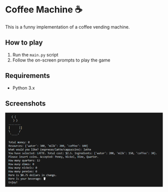 # Coffee Machine ☕

This is a funny implementation of a coffee vending machine. 

## How to play

1. Run the `main.py` script
2. Follow the on-screen prompts to play the game

## Requirements

- Python 3.x

## Screenshots

![Coffee Machine](./coffee_machine.png)